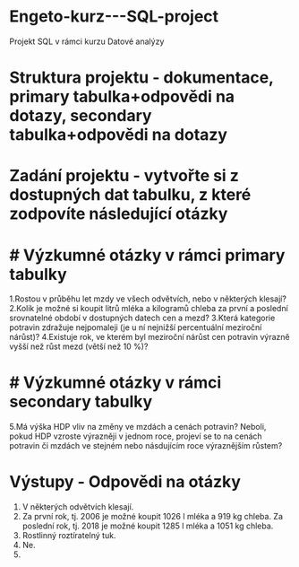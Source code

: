 # Engeto-kurz---SQL-project
Projekt SQL v rámci kurzu Datové analýzy
# Struktura projektu - dokumentace, primary tabulka+odpovědi na dotazy,  secondary tabulka+odpovědi na dotazy
# Zadání projektu - vytvořte si z dostupných dat tabulku, z které zodpovíte následující otázky
# # Výzkumné otázky v rámci primary tabulky
1.Rostou v průběhu let mzdy ve všech odvětvích, nebo v některých klesají?
2.Kolik je možné si koupit litrů mléka a kilogramů chleba za první a poslední srovnatelné období v dostupných datech cen a mezd?
3.Která kategorie potravin zdražuje nejpomaleji (je u ní nejnižší percentuální meziroční nárůst)?
4.Existuje rok, ve kterém byl meziroční nárůst cen potravin výrazně vyšší než růst mezd (větší než 10 %)?
# # Výzkumné otázky v rámci secondary tabulky
5.Má výška HDP vliv na změny ve mzdách a cenách potravin? Neboli, pokud HDP vzroste výrazněji v jednom roce, projeví se to na cenách potravin či mzdách ve stejném nebo násdujícím roce výraznějším růstem?
# Výstupy - Odpovědi na otázky
1. V některých odvětvích klesají.
2. Za první rok, tj. 2006 je možné koupit 1026 l mléka a 919 kg chleba. Za poslední rok, tj. 2018 je možné koupit 1285 l mléka a 1051 kg chleba.
3. Rostlinný roztíratelný tuk.
4. Ne.
5. 
